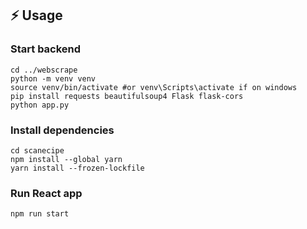 ## ⚡ Usage

### Start backend
```shell
cd ../webscrape
python -m venv venv
source venv/bin/activate #or venv\Scripts\activate if on windows
pip install requests beautifulsoup4 Flask flask-cors
python app.py
```

### Install dependencies
```shell
cd scanecipe
npm install --global yarn
yarn install --frozen-lockfile
```

### Run React app
```shell
npm run start
```